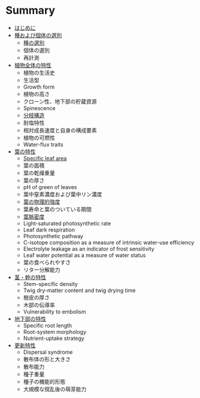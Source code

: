 # Summary

* [はじめに](README.md)
* [種および個体の選別](1_selection_of_species_and_individuals/README.md)
   * [種の選別](1_selection_of_species_and_individuals/1_selection_of_species.md)
   * 個体の選別
   * 再計測
* [植物全体の特性](2_whole_plant_traits/README.md)
   * 植物の生活史
   * 生活型
   * Growth form
   * 植物の高さ
   * クローン性、地下部の貯蔵資源
   * Spinescence
   * [分枝構造](2_whole_plant_traits/7_branching_architecture.md)
   * 耐塩特性
   * 相対成長速度と自身の構成要素
   * 植物の可燃性
   * Water-flux traits
* [葉の特性](3_leaf_traits/README.md)
   * [Specific leaf area](3_leaf_traits/1_specific_leaf_area.md)
   * 葉の面積
   * 葉の乾燥重量
   * 葉の厚さ
   * pH of green of leaves
   * 葉中窒素濃度および葉中リン濃度
   * [葉の物理的強度](3_leaf_traits/7_physical_strength_of_leaves.md)
   * 葉寿命と葉のついている期間
   * [葉脈密度](3_leaf_traits/9_vein_density.md)
   * Light-saturated photosynthetic rate
   * Leaf dark respiration
   * Photosynthetic pathway
   * C-isotope composition as a measure of intrinsic water-use efficiency
   * Electrolyte leakage as an indicator of frost sensitivity
   * Leaf water potential as a measure of water status
   * 葉の食べられやすさ
   * リター分解能力
* [茎・幹の特性](4_stem_traits/README.md)
   * Stem-specific density
   * Twig dry-matter content and twig drying time
   * 樹皮の厚さ
   * 木部の伝導率
   * Vulnerability to embolism
* [地下部の特性](5_below-ground_traits/README.md)
   * Specific root length
   * Root-system morphology
   * Nutrient-uptake strategy
* [更新特性](6_regenerative_traits/README.md)
   * Dispersal syndrome
   * 散布体の形と大きさ
   * 散布能力
   * 種子重量
   * 種子の機能的形態
   * 大規模な撹乱後の萌芽能力


